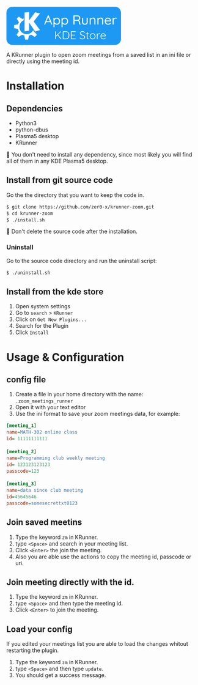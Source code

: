 [![Get the runner from kde store](https://raw.githubusercontent.com/ZER0-X/badges/main/kde/store/get-the-app-runner.svg)](https://www.pling.com/p/1719751/)


A KRunner plugin to open zoom meetings from a saved list in an ini file or directly using the meeting id.

# Installation
## Dependencies
- Python3
- python-dbus
- Plasma5 desktop
- KRunner

🔴 You don't need to install any dependency, since most likely you will find all of them in any KDE Plasma5 desktop.
## Install from git source code
Go the the directory that you want to keep the code in.
```bash
$ git clone https://github.com/zer0-x/krunner-zoom.git
$ cd krunner-zoom
$ ./install.sh
```
🔴 Don't delete the source code after the installation.
### Uninstall
Go to the source code directory and run the uninstall script:
```bash
$ ./uninstall.sh
```
## Install from the kde store
1. Open system settings
2. Go to `search` > `KRunner`
3. Click on `Get New Plugins...`
4. Search for the Plugin
5. Click `Install`

# Usage & Configuration
## config file
1. Create a file in your home directory with the name: `.zoom_meetings_runner`
2. Open it with your text editor
3. Use the ini format to save your zoom meetings data, for example:
```ini
[meeting_1]
name=MATH-302 online class
id= 11111111111

[meeting_2]
name=Programming club weekly meeting
id= 123123123123
passcode=123

[meeting_3]
name=data since club meeting
id=45645646
passcode=somesecrettxt0123
```
## Join saved meetins
1. Type the keyword `zm` in KRunner.
2. type `<Space>` and search in your meeting list.
3. Click `<Enter>` the join the meeting.
4. Also you are able use the actions to copy the meeting id, passcode or uri.

## Join meeting directly with the id.
1. Type the keyword `zm` in KRunner.
2. type `<Space>` and then type the meeting id.
3. Click `<Enter>` to join the meeting.

## Load your config
If you edited your meetings list you are able to load the changes whitout restarting the plugin.
1. Type the keyword `zm` in KRunner.
2. type `<Space>` and then type `update`.
3. You should get a success message.
